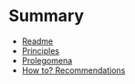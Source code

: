 # Summary

* [Readme](README.md)
* [Principles](principles.md)
* [Prolegomena ](prolegomena.md)
* [How to? Recommendations](how-to-recommendations.md)

